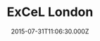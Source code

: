 ---
date: 2015-07-31T11:06:30.000Z
title: ExCeL London
latitude: 51.50813
longitude: 0.030109
category: checkin
---